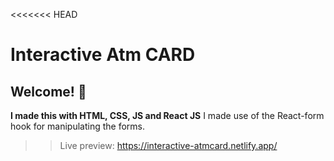 <<<<<<< HEAD
# Interactive Atm CARD

## Welcome! 👋

**I made this with HTML, CSS, JS and React JS**
I made use of the React-form hook for manipulating the forms.

>>Live preview: https://interactive-atmcard.netlify.app/
